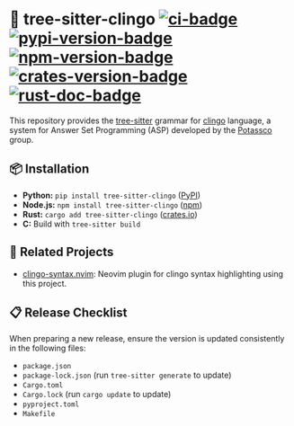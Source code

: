 # 🌳 tree-sitter-clingo [![ci-badge]][ci] [![pypi-version-badge]][pypi] [![npm-version-badge]][npm] [![crates-version-badge]][crates] [![rust-doc-badge]][rust-doc]

This repository provides the [tree-sitter] grammar for [clingo] language, a
system for Answer Set Programming (ASP) developed by the [Potassco][potassco]
group.

## 📦 Installation

- **Python:** `pip install tree-sitter-clingo` ([PyPI][pypi])
- **Node.js:** `npm install tree-sitter-clingo` ([npm][npm])
- **Rust:** `cargo add tree-sitter-clingo` ([crates.io][crates])
- **C:** Build with `tree-sitter build`

## 🔗 Related Projects

- [clingo-syntax.nvim]: Neovim plugin for clingo syntax highlighting using this project.

## 📋 Release Checklist

When preparing a new release, ensure the version is updated consistently in the
following files:

- `package.json`
- `package-lock.json` (run `tree-sitter generate` to update)
- `Cargo.toml`
- `Cargo.lock` (run `cargo update` to update)
- `pyproject.toml`
- `Makefile`

[tree-sitter]: https://tree-sitter.github.io/tree-sitter/
[clingo]: https://github.com/potassco/clingo
[potassco]: https://potassco.org/
[clingo-syntax.nvim]: https://github.com/rkaminsk/clingo-syntax.nvim
[ci-badge]: https://github.com/potassco/tree-sitter-clingo/workflows/CI%20test/badge.svg
[ci]: https://github.com/potassco/tree-sitter-clingo/actions/workflows/ci-test.yml
[crates-version-badge]: https://img.shields.io/crates/v/tree-sitter-clingo.svg
[crates]: https://crates.io/crates/tree-sitter-clingo
[rust-doc-badge]: https://img.shields.io/badge/api-rustdoc-blue.svg
[rust-doc]: https://docs.rs/tree-sitter-clingo
[pypi-version-badge]: https://img.shields.io/pypi/v/tree-sitter-clingo.svg
[pypi]: https://pypi.org/project/tree-sitter-clingo/
[npm-version-badge]: https://img.shields.io/npm/v/@potassco/tree-sitter-clingo.svg
[npm]: https://www.npmjs.com/package/@potassco/tree-sitter-clingo
